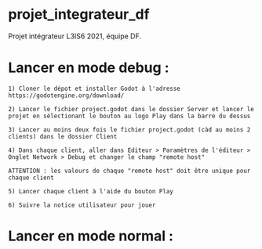 # projet_integrateur_df

Projet intégrateur L3IS6 2021, équipe DF.

# Lancer en mode debug :

    1) Cloner le dépot et installer Godot à l'adresse https://godotengine.org/download/

    2) Lancer le fichier project.godot dans le dossier Server et lancer le projet en sélectionant le bouton au logo Play dans la barre du dessus

    3) Lancer au moins deux fois le fichier project.godot (càd au moins 2 clients) dans le dossier Client

    4) Dans chaque client, aller dans Editeur > Paramètres de l'éditeur > Onglet Network > Debug et changer le champ "remote host"

    ATTENTION : les valeurs de chaque "remote host" doit être unique pour chaque client

    5) Lancer chaque client à l'aide du bouton Play

    6) Suivre la notice utilisateur pour jouer

# Lancer en mode normal :
    

